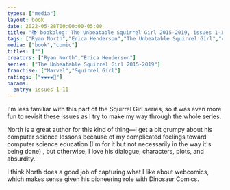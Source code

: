 ```yaml
---
types: ["media"]
layout: book
date: 2022-05-28T00:00:00-05:00
title: "📚 bookblog: The Unbeatable Squirrel Girl 2015-2019, issues 1-11 (❤️❤️❤️❤️🖤)"
tags: ["Ryan North","Erica Henderson","The Unbeatable Squirrel Girl","computer science","computer science education","webcomics"]
media: ["book","comic"]
titles: [""]
creators: ["Ryan North","Erica Henderson"]
series: ["The Unbeatable Squirrel Girl 2015-2019"]
franchise: ["Marvel","Squirrel Girl"]
ratings: ["❤️❤️❤️❤️🖤"]
params:
  entry: issues 1-11
---
```


I'm less familiar with this part of the Squirrel Girl series, so it was even more fun to revisit these issues as I try to make my way through the whole series.

North is a great author for this kind of thing—I get a bit grumpy about his computer science lessons because of my complicated feelings toward computer science education (I'm for it but not necessarily in the way it's being done) , but otherwise, I love his dialogue, characters, plots, and absurdity. 

I think North does a good job of capturing what I like about webcomics, which makes sense given his pioneering role with Dinosaur Comics.